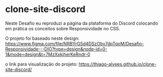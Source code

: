# clone-site-discord
Neste Desafio eu reproduzi a página da plataforma do Discord colocando em prática os conceitos  sobre Responsividade no CSS.

O projeto foi baseado neste design: https://www.figma.com/file/NRBYrG5d4DSzObv7dpTqoM/Desafio-Responsividade---DIO?type=design&node-id=0-1&mode=design&t=7MzXxkjherKeRndr-0

o link para visualização do projeto: https://thiago-alvees.github.io/clone-site-discord/
